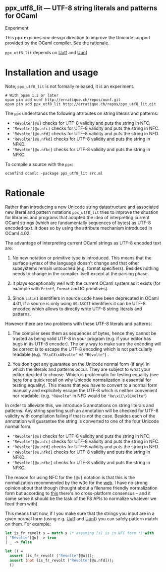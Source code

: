ppx_utf8_lit — UTF-8 string literals and patterns for OCaml
------------------------------------------------------------
Experiment

This ppx explores *one* design direction to improve the Unicode
support provided by the OCaml compiler. See the
[rationale](#rationale).

`ppx_utf8_lit` depends on [Uutf][1] and [Uunf][2]

[1]: http://erratique.ch/software/uutf
[2]: http://erratique.ch/software/uunf

# Installation and usage

Note, `ppx_utf8_lit` is not formally released, it is an experiment.

```
# With opam 1.2 or later
opam pin add uunf http://erratique.ch/repos/uunf.git
opam pin add ppx_utf8_lit http://erratique.ch/repos/ppx_utf8_lit.git
```

The `ppx` understands the following attributes on string literals
and patterns:

* `"Révolte"[@u]` checks for UTF-8 validity and puts the string in NFC.
* `"Révolte"[@u.nfc]` checks for UTF-8 validity and puts the string in NFC.
* `"Révolte"[@u.nfd]` checks for UTF-8 validity and puts the string in NFD.
* `"Révolte"[@u.nfkd]` checks for UTF-8 validity and puts the string in NFKD.
* `"Révolte"[@u.nfkc]` checks for UTF-8 validity and puts the string in NFKC.

To compile a source with the `ppx`:

```
ocamfind ocamlc -package ppx_utf8_lit src.ml
```

# Rationale

Rather than introducing a new Unicode string datastructure and
associated new literal and pattern notations `ppx_utf8_lit` tries to
improve the situation for libraries and programs that adopted the idea
of interpreting current OCaml strings (which are fundamentally
sequences of bytes) as UTF-8 encoded text. It does so by using the
attribute mechanism introduced in OCaml 4.02.

The advantage of interpreting current OCaml strings as UTF-8 encoded
text are:

1. No new notation or primitive type is introduced. This means that
the surface syntax of the language doesn't change and that other
subsystems remain untouched (e.g. format specifiers). Besides nothing
needs to change in the compiler itself except at the parsing phase.

2. It plays exceptionally well with the current OCaml system as it
exists (for example with `Printf`, `Format` and IO primitives).

3. Since `latin1` identifiers in source code have been deprecated in
OCaml 4.01, if a source is only using `US-ASCII` identifiers it can be
UTF-8 encoded which allows to directly write UTF-8 string literals and
patterns.

However there are two problems with these UTF-8 literals and patterns:

1. The compiler sees them as sequences of bytes, hence they cannot be
   trusted as being valid UTF-8 in your program (e.g. if your editor
   has bugs in its UTF-8 encoder). The only way to make sure the
   encoding will be correct is to escape the UTF-8 encoding which is
   not particularly readable (e.g. `"R\xC3\xA9volte"` vs `"Révolte"`) .

2. You don't get any guarantee on the Unicode normal form (if any) in
   which the literals and patterns occur. They are subject to what
   your editor decided to choose. Which is problematic for testing
   equality (see
   [here](http://erratique.ch/software/uucp/doc/Uucp#equivalence) for
   a quick recall on why Unicode normalization is essential for
   testing equality). This means that you have to convert to a normal
   form manually and explicitely escape the UTF-8 which is neither
   convenient nor readable.  (e.g. `"Révolte"` in NFD would be
   `"Re\xCC\x81volte"`)

In order to alleviate this, we introduce 5 annotations on string
literals and patterns. Any string sporting such an annotation will be
checked for UTF-8 validity with compilation failing if that is not the
case. Besides each of the annotation will guarantee the string is
converted to one of the four Unicode normal form.

* `"Révolte"[@u]` checks for UTF-8 validity and puts the string in NFC.
* `"Révolte"[@u.nfc]` checks for UTF-8 validity and puts the string in NFC.
* `"Révolte"[@u.nfd]` checks for UTF-8 validity and puts the string in NFD.
* `"Révolte"[@u.nfkd]` checks for UTF-8 validity and puts the string in NFKD.
* `"Révolte"[@u.nfkc]` checks for UTF-8 validity and puts the string in NFKC.

The reason for using NFC for the `[@u]` notation is that this is the
normalization recommended by the w3c for the
[web](http://www.w3.org/TR/charmod-norm/#h4_choice-of-normalization-form). I
have no strong opinion about that though (thought about a filename
friendly normalization form but according to
[this](https://github.com/whitequark/ocaml-m17n#interaction-with-filesystem)
there's no cross-platform consensus – and it some sense it should be
the task of the FS APIs to normalize whatever we feed them with).

This means that now, if I you make sure that the strings you input are
in a given normal form (using
e.g. [Uutf](http://erratique.ch/software/uutf) and
[Uunf](http://erratique.ch/software/uunf)) you can safely pattern
match on them. For example:

```ocaml
let is_fr_revolt s = match s (* assuming [s] is in NFC form *) with
| "Révolte"[@u] -> true
| _ -> false

let () =
  assert (is_fr_revolt ("Révolte"[@u]));
  assert (not (is_fr_revolt ("Révolte"[@u.nfd]));
  ()
```
